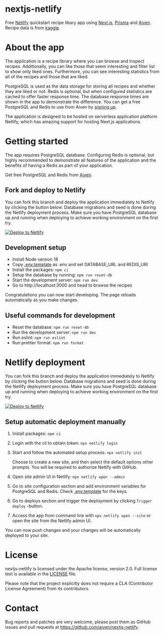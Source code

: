 nextjs-netlify
======================

Free [Netlify](https://www.netlify.com/) quickstart recipe libary app using [Next.js](https://nextjs.org/), [Prisma](https://www.prisma.io/) and [Aiven](https://aiven.io). Recipe data is from [kaggle](https://www.kaggle.com/datasets/thedevastator/better-recipes-for-a-better-life).

About the app
========

The application is a recipe library where you can browse and inspect recipes. Additionally, you can like those that seem interesting and filter list to show only liked ones. Furthermore, you can see interesting statistics from all of the recipes and those that are liked.

PostgreSQL is used as the data storage for storing all recipes and whether they are liked or not. Redis is optional, but when configured statistics are cached to offer faster response time. The database response times are shown in the app to demonstrate the difference. You can get a free PostgreSQL and Redis to use from Aiven by [signing up](https://console.aiven.io/signup).

The application is designed to be hosted on serverless application platform Netlify, which has amazing support for hosting Next.js applications.

Getting started
============

The app requires PostgreSQL database. Configuring Redis is optional, but highly recommended to demonstrate all features of the application and the benefits of having a Redis as part of your application.

Get free PostgreSQL and Redis from [Aiven](https://console.aiven.io).

## Fork and deploy to Netlify

You can fork this branch and deploy the application immediately to Netlify by clicking the button below. Database migrations and seed is done during the Netlify deployment process. Make sure you have PostgreSQL database up and running when deploying to achieve working environment on the first try.

[![Deploy to Netlify](https://www.netlify.com/img/deploy/button.svg)](https://app.netlify.com/start/deploy?repository=https://github.com/aiven/nextjs-netlify)

## Development setup

- Install Node version 18
- Copy [.env.template](.env.template) as .env and set DATABASE_URL and REDIS_URI
- Install the packages: `npm ci`
- Setup the database by running: `npm run reset-db`
- Start the development server: `npm run dev`
- Go to http://localhost:3000 and head to browse the recipes

Congratulations you can now start developing. The page reloads automatically as you make changes.

## Useful commands for development

- Reset the database: `npm run reset-db`
- Run the development server: `npm run dev`
- Run eslint: `npm run eslint`
- Run prettier format: `npm run format`


Netlify deployment
============

You can fork this branch and deploy the application immediately to Netlify by clicking the button below. Database migrations and seed is done during the Netlify deployment process. Make sure you have PostgreSQL database up and running when deploying to achieve working environment on the first try.

[![Deploy to Netlify](https://www.netlify.com/img/deploy/button.svg)](https://app.netlify.com/start/deploy?repository=https://github.com/aiven/nextjs-netlify)

## Setup automatic deployment manually

1. Install packages: `npm ci`
1. Login with the cli to obtain token: `npx netlify login`
1. Start and follow the automated setup process: `npx netlify init`

    Choose to create a new site, and then select the default options other prompts. You will be required to authorize Netlify with GitHub.

1. Open site admin UI in Netlify: `npx netlify open --admin`
1. Go to site configuration section and add environment variables for PostgreSQL and Redis. Check [.env.template](.env.template) for the keys.
1. Go to deploys section and trigger the deployment by clicking `Trigger deploy` -button.
1. Access the app from command line with `npx netlify open --site` or open the site from the Netlify admin UI.

You can now push changes and your changes will be automatically deployed to your site.

License
============
nextjs-netlify is licensed under the Apache license, version 2.0. Full license text is available in the [LICENSE](LICENSE) file.

Please note that the project explicitly does not require a CLA (Contributor License Agreement) from its contributors.

Contact
============
Bug reports and patches are very welcome, please post them as GitHub issues and pull requests at https://github.com/aiven/nextjs-netlify.
